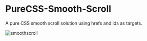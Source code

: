 # PureCSS-Smooth-Scroll
A pure CSS smooth scroll solution using hrefs and ids as targets. 


![smoothscroll](https://user-images.githubusercontent.com/41505038/51793251-ac2f0480-217a-11e9-8b41-1f9dfc2b733e.gif)
